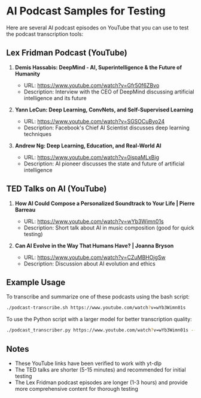 # AI Podcast Samples for Testing

Here are several AI podcast episodes on YouTube that you can use to test the podcast transcription tools:

## Lex Fridman Podcast (YouTube)

1. **Demis Hassabis: DeepMind - AI, Superintelligence & the Future of Humanity**
   - URL: https://www.youtube.com/watch?v=Gfr50f6ZBvo
   - Description: Interview with the CEO of DeepMind discussing artificial intelligence and its future

2. **Yann LeCun: Deep Learning, ConvNets, and Self-Supervised Learning**
   - URL: https://www.youtube.com/watch?v=SGSOCuByo24
   - Description: Facebook's Chief AI Scientist discusses deep learning techniques

3. **Andrew Ng: Deep Learning, Education, and Real-World AI**
   - URL: https://www.youtube.com/watch?v=0jspaMLxBig
   - Description: AI pioneer discusses the state and future of artificial intelligence

## TED Talks on AI (YouTube)

1. **How AI Could Compose a Personalized Soundtrack to Your Life | Pierre Barreau**
   - URL: https://www.youtube.com/watch?v=wYb3Wimn01s
   - Description: Short talk about AI in music composition (good for quick testing)

2. **Can AI Evolve in the Way That Humans Have? | Joanna Bryson**
   - URL: https://www.youtube.com/watch?v=CZuMBHOjgSw
   - Description: Discussion about AI evolution and ethics

## Example Usage

To transcribe and summarize one of these podcasts using the bash script:

```bash
./podcast-transcribe.sh https://www.youtube.com/watch?v=wYb3Wimn01s
```

To use the Python script with a larger model for better transcription quality:

```bash
./podcast_transcriber.py https://www.youtube.com/watch?v=wYb3Wimn01s --model medium --sentences 15
```

## Notes

- These YouTube links have been verified to work with yt-dlp
- The TED talks are shorter (5-15 minutes) and recommended for initial testing
- The Lex Fridman podcast episodes are longer (1-3 hours) and provide more comprehensive content for thorough testing
